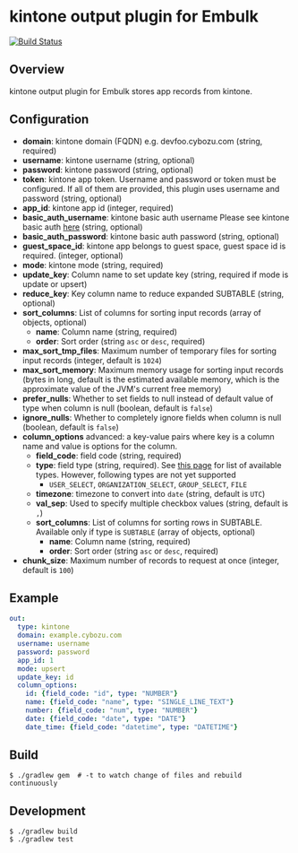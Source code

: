 # kintone output plugin for Embulk

[![Build Status](https://travis-ci.org/trocco-io/embulk-output-kintone.svg?branch=master)](https://travis-ci.org/trocco-io/embulk-output-kintone)

## Overview

kintone output plugin for Embulk stores app records from kintone.

## Configuration

- **domain**: kintone domain (FQDN) e.g. devfoo.cybozu.com (string, required)
- **username**: kintone username (string, optional)
- **password**: kintone password (string, optional)
- **token**: kintone app token. Username and password or token must be configured. If all of them are provided, this plugin uses username and password (string, optional)
- **app_id**: kintone app id (integer, required)
- **basic_auth_username**: kintone basic auth username Please see kintone basic auth [here](https://jp.cybozu.help/general/en/admin/list_security/list_ip_basic/basic_auth.html) (string, optional)
- **basic_auth_password**: kintone basic auth password (string, optional)
- **guest_space_id**: kintone app belongs to guest space, guest space id is required. (integer, optional)
- **mode**: kintone mode (string, required)
- **update_key**: Column name to set update key (string, required if mode is update or upsert)
- **reduce_key**: Key column name to reduce expanded SUBTABLE (string, optional)
- **sort_columns**: List of columns for sorting input records (array of objects, optional)
    - **name**: Column name (string, required)
    - **order**: Sort order (string `asc` or `desc`, required)
- **max_sort_tmp_files**: Maximum number of temporary files for sorting input records (integer, default is `1024`)
- **max_sort_memory**: Maximum memory usage for sorting input records (bytes in long, default is the estimated available memory, which is the approximate value of the JVM's current free memory)
- **prefer_nulls**: Whether to set fields to null instead of default value of type when column is null (boolean, default is `false`)
- **ignore_nulls**: Whether to completely ignore fields when column is null (boolean, default is `false`)
- **column_options** advanced: a key-value pairs where key is a column name and value is options for the column.
    - **field_code**: field code (string, required)
    - **type**: field type (string, required). See [this page](https://cybozu.dev/ja/kintone/docs/overview/field-types/#field-type-update) for list of available types. However, following types are not yet supported
        - `USER_SELECT`, `ORGANIZATION_SELECT`, `GROUP_SELECT`, `FILE`
    - **timezone**: timezone to convert into `date` (string, default is `UTC`)
    - **val_sep**: Used to specify multiple checkbox values (string, default is `,`)
    - **sort_columns**: List of columns for sorting rows in SUBTABLE. Available only if type is `SUBTABLE` (array of objects, optional)
        - **name**: Column name (string, required)
        - **order**: Sort order (string `asc` or `desc`, required)
- **chunk_size**: Maximum number of records to request at once (integer, default is `100`)

## Example

```yaml
out:
  type: kintone
  domain: example.cybozu.com
  username: username
  password: password
  app_id: 1
  mode: upsert
  update_key: id
  column_options:
    id: {field_code: "id", type: "NUMBER"}
    name: {field_code: "name", type: "SINGLE_LINE_TEXT"}
    number: {field_code: "num", type: "NUMBER"}
    date: {field_code: "date", type: "DATE"}
    date_time: {field_code: "datetime", type: "DATETIME"}
```

## Build

```
$ ./gradlew gem  # -t to watch change of files and rebuild continuously
```

## Development
```
$ ./gradlew build
$ ./gradlew test
```
